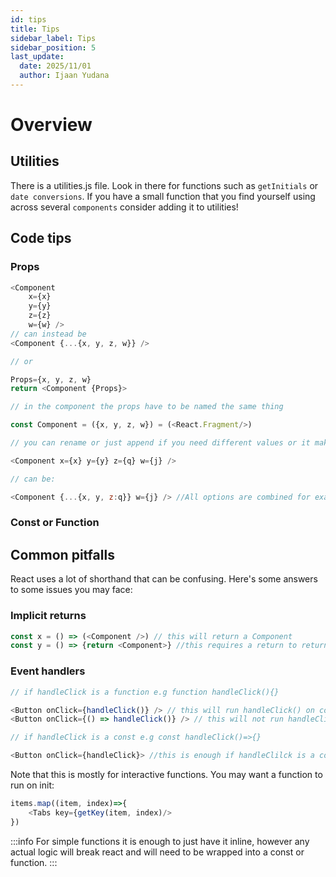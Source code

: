 ```yaml
---
id: tips
title: Tips
sidebar_label: Tips
sidebar_position: 5
last_update:
  date: 2025/11/01
  author: Ijaan Yudana
---
```


# Overview

## Utilities

There is a utilities.js file. Look in there for functions such as `getInitials` or `date conversions`. If you have a small function that you find yourself using across several `components` consider adding it to utilities!

## Code tips

### Props

```js
<Component
    x={x}
    y={y}
    z={z}
    w={w} />
// can instead be
<Component {...{x, y, z, w}} />

// or

Props={x, y, z, w}
return <Component {Props}>

// in the component the props have to be named the same thing

const Component = ({x, y, z, w}) = (<React.Fragment/>)

// you can rename or just append if you need different values or it makes more sense

<Component x={x} y={y} z={q} w={j} />

// can be:

<Component {...{x, y, z:q}} w={j} /> //All options are combined for examples sake
```

### Const or Function

## Common pitfalls

React uses a lot of shorthand that can be confusing. Here's some answers to some issues you may face:

### Implicit returns

```js
const x = () => (<Component />) // this will return a Component
const y = () => {return <Component>} //this requires a return to return a component
```

### Event handlers

```js
// if handleClick is a function e.g function handleClick(){}

<Button onClick={handleClick()} /> // this will run handleClick() on component init likely crashing the app
<Button onClick={() => handleClick()} /> // this will not run handleClick on component init.

// if handleClick is a const e.g const handleClick()=>{}

<Button onClick={handleClick}> //this is enough if handleClilck is a const
```

Note that this is mostly for interactive functions. You may want a function to run on init:

```js
items.map((item, index)=>{
    <Tabs key={getKey(item, index)/>
})
```

:::info
For simple functions it is enough to just have it inline, however any actual logic will break react and will need to be wrapped into a const or function.
:::
